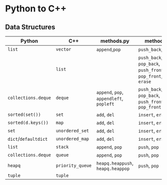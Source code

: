 # Python to C++

## Data Structures

|Python|C++|methods.py|methods.cpp|
|------|---|----|-------|
|`list`|`vector`|`append`,`pop`|`push_back`,`pop_back`|
||`list`||`push_back`, `pop_back`, `push_front`, `pop_front`, `insert`, `erase`|
|`collections.deque`|`deque`|`append`, `pop`, `appendleft`, `popleft`|`push_back`, `pop_back`, `push_front`, `pop_front`|
|`sorted(set())`|`set`|`add`, `del`|`insert`, `erase`|
|`sorted(d.keys())`|`map`|`add`, `del`|`insert`, `erase`|
|`set`|`unordered_set`|`add`, `del`|`insert`, `erase`|
|`dict`/`defaultdict`|`unordered_map`|`add`, `del`|`insert`, `erase`|
|`list`|`stack`|`append`, `pop`|`push`, `pop`|
|`collections.deque`|`queue`|`append`, `pop`|`push`, `pop`|
|`heapq`|`priority_queue`|`heapq.heappush`, `heapq.heappop`|`push`, `pop`|
|`tuple`|`tuple`|